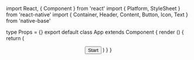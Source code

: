 import React, { Component } from 'react'
import { Platform, StyleSheet } from 'react-native'
import { Container, Header, Content, Button, Icon, Text } from 'native-base'

type Props = {}
export default class App extends Component<Props> {
  render () {
    return (
      <Container>
        <Header />
        <Content>
          <Button iconLeft light>
            <Icon name='arrow-back' />
            <Text>Start</Text>
          </Button>
        </Content>
      </Container>
    )
  }
}
